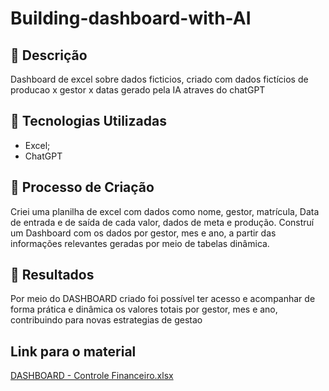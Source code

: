 # Building-dashboard-with-AI



## 📒 Descrição
Dashboard de excel sobre dados ficticios, criado com dados fictícios de producao x gestor x datas gerado pela IA atraves do chatGPT

## 🤖 Tecnologias Utilizadas
- Excel;
- ChatGPT


## 🧐 Processo de Criação
Criei uma planilha de excel com dados como nome, gestor, matrícula, Data de entrada e de saída de cada valor, dados de meta e produção. Construí um Dashboard com os dados por gestor, mes e ano, a partir das informações relevantes geradas por meio de tabelas dinâmica.

## 🚀 Resultados
Por meio do DASHBOARD criado foi possível ter acesso e acompanhar de forma prática e dinâmica os valores totais por gestor, mes e ano, contribuindo para novas estrategias de gestao

## Link para o material
[DASHBOARD - Controle Financeiro.xlsx](https://github.com/user-attachments/files/18223668/DASHBOARD.-.Controle.Financeiro.xlsx)
